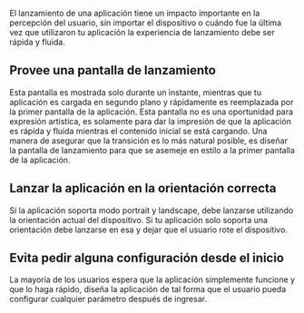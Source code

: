El lanzamiento de una aplicación tiene un impacto importante en la percepción del usuario, sin importar el dispositivo o cuándo fue la última vez que utilizaron tu aplicación la experiencia de lanzamiento debe ser rápida y fluida.

## Provee una pantalla de lanzamiento

Esta pantalla es mostrada solo durante un instante, mientras que tu aplicación es cargada en segundo plano y rápidamente es reemplazada por la primer pantalla de la aplicación. Esta pantalla no es una oportunidad para expresión artística, es solamente para dar la impresión de que la aplicación es rápida y fluida mientras el contenido inicial se está cargando. Una manera de asegurar que la transición es lo más natural posible, es diseñar la pantalla de lanzamiento para que se asemeje en estilo a la primer pantalla de la aplicación.

## Lanzar la aplicación en la orientación correcta

Si la aplicación soporta modo portrait y landscape, debe lanzarse utilizando la orientación actual del dispositivo. Si tu aplicación solo soporta una orientación debe lanzarse en esa y dejar que el usuario rote el dispositivo.

## Evita pedir alguna configuración desde el inicio

La mayoría de los usuarios espera que la aplicación simplemente funcione y que lo haga rápido, diseña la aplicación de tal forma que el usuario pueda configurar cualquier parámetro después de ingresar.